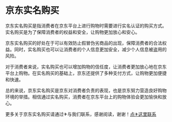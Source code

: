 # 京东实名购买

京东实名购买是指消费者在京东平台上进行购物时需要进行实名认证的购买方式。实名购买是为了保障消费者的权益和安全，让购物更加放心和安心。

京东实名购买的好处在于可以有效防止假冒伪劣商品的出现，保障消费者的合法权益。同时，实名购买也可以让消费者的个人信息更加安全，减少个人信息被盗用的风险。

对于消费者来说，实名购买也可以增加购物的信任度，让消费者更加放心地在京东平台上购物。在实名购买的基础上，京东还提供了多种支付方式，让购物更加便捷和快速。

总的来说，京东实名购买是京东对消费者负责的表现，也是京东努力营造良好购物环境的举措。相信通过实名购买，消费者在京东平台上的购物体验会更加愉快和放心。

更多关于京东实名购买请通过✈与我们联系，感谢阅读，谢谢！[点✈这里联系](https://lm.k02.cc)